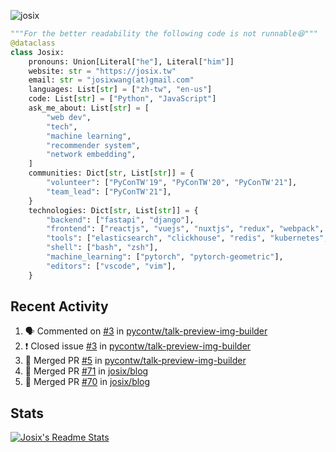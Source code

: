 ![josix](https://komarev.com/ghpvc/?username=josix)
```python
"""For the better readability the following code is not runnable😆"""
@dataclass
class Josix:
    pronouns: Union[Literal["he"], Literal["him"]]
    website: str = "https://josix.tw"
    email: str = "josixwang(at)gmail.com"
    languages: List[str] = ["zh-tw", "en-us"]
    code: List[str] = ["Python", "JavaScript"]
    ask_me_about: List[str] = [
        "web dev",
        "tech",
        "machine learning",
        "recommender system",
        "network embedding",
    ]
    communities: Dict[str, List[str]] = {
        "volunteer": ["PyConTW'19", "PyConTW'20", "PyConTW'21"],
        "team_lead": ["PyConTW'21"],
    }
    technologies: Dict[str, List[str]] = {
        "backend": ["fastapi", "django"],
        "frontend": ["reactjs", "vuejs", "nuxtjs", "redux", "webpack", "tailwindcss"],
        "tools": ["elasticsearch", "clickhouse", "redis", "kubernetes", "docker"],
        "shell": ["bash", "zsh"],
        "machine_learning": ["pytorch", "pytorch-geometric"],
        "editors": ["vscode", "vim"],
    }
```
## Recent Activity
<!--START_SECTION:activity-->
1. 🗣 Commented on [#3](https://github.com/pycontw/talk-preview-img-builder/issues/3) in [pycontw/talk-preview-img-builder](https://github.com/pycontw/talk-preview-img-builder)
2. ❗️ Closed issue [#3](https://github.com/pycontw/talk-preview-img-builder/issues/3) in [pycontw/talk-preview-img-builder](https://github.com/pycontw/talk-preview-img-builder)
3. 🎉 Merged PR [#5](https://github.com/pycontw/talk-preview-img-builder/pull/5) in [pycontw/talk-preview-img-builder](https://github.com/pycontw/talk-preview-img-builder)
4. 🎉 Merged PR [#71](https://github.com/josix/blog/pull/71) in [josix/blog](https://github.com/josix/blog)
5. 🎉 Merged PR [#70](https://github.com/josix/blog/pull/70) in [josix/blog](https://github.com/josix/blog)
<!--END_SECTION:activity-->



## Stats
[![Josix's Readme Stats](https://github-readme-stats.vercel.app/api?username=josix&show_icons=true&theme=default&count_private=true&card_width=400)](https://github.com/anuraghazra/github-readme-stats)

